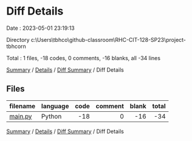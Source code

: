 # Diff Details

Date : 2023-05-01 23:19:13

Directory c:\\Users\\tbhco\\github-classroom\\RHC-CIT-128-SP23\\project-tbhcorn

Total : 1 files,  -18 codes, 0 comments, -16 blanks, all -34 lines

[Summary](results.md) / [Details](details.md) / [Diff Summary](diff.md) / Diff Details

## Files
| filename | language | code | comment | blank | total |
| :--- | :--- | ---: | ---: | ---: | ---: |
| [main.py](/main.py) | Python | -18 | 0 | -16 | -34 |

[Summary](results.md) / [Details](details.md) / [Diff Summary](diff.md) / Diff Details